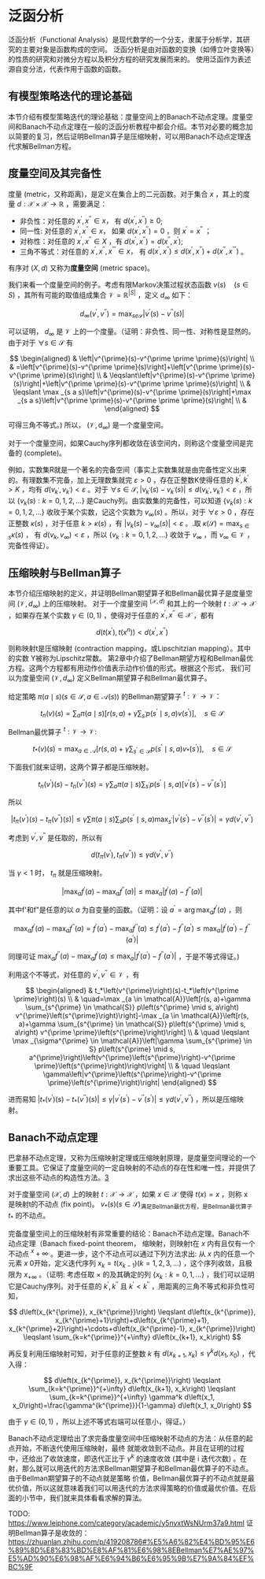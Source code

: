 

<!--
 * @version:
 * @Author:  StevenJokess（蔡舒起） https://github.com/StevenJokess
 * @Date: 2023-04-09 20:45:12
 * @LastEditors:  StevenJokess（蔡舒起） https://github.com/StevenJokess
 * @LastEditTime: 2023-09-20 11:18:19
 * @Description:
 * @Help me: make friends by a867907127@gmail.com and help me get some “foreign” things or service I need in life; 如有帮助，请赞助，失业3年了。![支付宝收款码](https://github.com/StevenJokess/d2rl/blob/master/img/%E6%94%B6.jpg)
 * @TODO::
 * @Reference:
-->
# 泛函分析

泛函分析（Functional Analysis）是现代数学的一个分支，隶属于分析学，其研究的主要对象是函数构成的空间。 泛函分析是由对函数的变换（如傅立叶变换等）的性质的研究和对微分方程以及积分方程的研究发展而来的。 使用泛函作为表述源自变分法，代表作用于函数的函数。

## 有模型策略迭代的理论基础

本节介绍有模型策略迭代的理论基础：度量空间上的Banach不动点定理。度量空间和Banach不动点定理在一般的泛函分析教程中都会介绍。本节对必要的概念加以简要的复习，然后证明Bellman算子是压缩映射，可以用Banach不动点定理迭代求解Bellman方程。

## 度量空间及其完备性

度量 (metric，又称距离)，是定义在集合上的二元函数。对于集合 $x$ ，其上的度量 $d: \mathcal{X} \times \mathcal{X} \rightarrow \mathbb{R}$ ，需要满足：

- 非负性：对任意的 $x^{\prime}, x^{\prime \prime} \in x ，$ 有 $d\left(x^{\prime}, x^{\prime \prime}\right) \geq 0$;
- 同一性: 对任意的 $x^{\prime}, x^{\prime \prime} \in x ，$ 如果 $d\left(x^{\prime}, x^{\prime \prime}\right)=0$ ，则 $x^{\prime}=x^{\prime \prime}$ ；
- 对称性：对任意的 $x^{\prime}, x^{\prime \prime} \in X$ ，有 $d\left(x^{\prime}, x^{\prime \prime}\right)=d\left(x^{\prime \prime}, x^{\prime}\right)$;
- 三角不等式：对任意的 $x^{\prime}, x^{\prime \prime}, x^{\prime \prime \prime} \in x ，$ 有 $d\left(x^{\prime}, x^{\prime \prime}\right) \leq d\left(x^{\prime}, x^{\prime \prime}\right)+d\left(x^{\prime \prime}, x^{\prime \prime \prime}\right)$ 。

有序对 $(X, d)$ 又称为**度量空间** (metric space)。

我们来看一个度量空间的例子。考虑有限Markov决策过程状态函数 $v(s) \quad(s \in S)$ ，其所有可能的取值组成集合 $\mathcal{V}
=\mathbb{R}^{|S|}$ ，定义 $d_{\infty}$ 如下：

$$
d_{\infty}\left(v^{\prime}, v^{\prime \prime}\right)=\max _{s e \mathcal{S}}\left|v^{\prime}(s)-v^{\prime \prime}(s)\right|
$$

可以证明， $d_{\infty}$ 是 $\mathcal{V}$ 上的一个度量。（证明：非负性、同一性、对称性是显然的。由于对于 $\forall s \in \mathcal{S}$ 有

$$
\begin{aligned}
& \left|v^{\prime}(s)-v^{\prime \prime \prime}(s)\right| \\
& =\left[v^{\prime}(s)-v^{\prime \prime}(s)\right]+\left[v^{\prime \prime}(s)-v^{\prime \prime}(s)\right] \\
& \leqslant\left|v^{\prime}(s)-v^{\prime \prime}(s)\right|+\left|v^{\prime \prime}(s)-v^{\prime \prime \prime}(s)\right| \\
& \leqslant \max _{s a s}\left|v^{\prime}(s)-v^{\prime \prime}(s)\right|+\max _{s a s}\left|v^{\prime \prime}(s)-v^{\prime \prime \prime}(s)\right| \\
&
\end{aligned}
$$

可得三角不等式。) 所以， $\left(\mathcal{V}, \mathrm{d}_{\infty}\right)$ 是一个度量空间。

对于一个度量空间，如果Cauchy序列都收敛在该空间内，则称这个度量空间是完备的 (complete)。

例如，实数集R就是一个著名的完备空间（事实上实数集就是由完备性定义出来的。有理数集不完备，加上无理数集就完 $\varepsilon>0$ ，存在正整数K使得任意的 $k^{\prime}, k^{\prime}>K$ ，均有 $d\left(v_{k^{\prime}}, v_{k^{\prime}}\right)<\varepsilon$ 。对于 $\forall s \in \mathcal{S},\left|v_{k^{\prime}}(s)-v_{k^{\prime}}(s)\right| \leqslant d\left(v_{k^{\prime}}, v_{k^{\prime}}\right)<\varepsilon$ ，所以 $\left\{v_k(s): k=0,1,2, \ldots\right\}$ 是Cauchy列。由实数集的完备性，可以知道 $\left\{v_k(s): k=0,1,2, \ldots\right\}$ 收玫于某个实数，记这个实数为 $v_{\infty}(s)$ 。所以，对于 $\forall \varepsilon>0$ ，存在正整数 $\kappa(s)$ ，对于任意 $k>\kappa(s)$ ，有 $\left|v_k(s)-v_{\infty}(s)\right|<\varepsilon$ 。.取 $\kappa(\mathcal{S})=\max _{s \in s} \kappa(s)$ ， 有 $d\left(v_k, v_{\infty}\right)<\varepsilon$ ，所以 $\left\{v_k: k=0,1,2, \ldots\right\}$ 收敛于 $v_{\infty}$ ，而 $v_{\infty} \in \mathcal{V}$ ，完备性得证）。

## 压缩映射与Bellman算子

本节介绍压缩映射的定义，并证明Bellman期望算子和Bellman最优算子是度量空间 $\left(\mathcal{V}, d_{\infty}\right)$ 上的压缩映射。 对于一个度量空间 ${ }^{(\mathcal{X}, d)}$ 和其上的一个映射 $t: \mathcal{X} \rightarrow \mathcal{X}$ ，如果存在某个实数 $\gamma \in(0,1)$ ，使得对于任意的 $x^{\prime}, x^{\prime \prime} \in \mathcal{X}$ ，都有

$$
d\left(t\left(x^{\prime}\right), t\left(x^n\right)\right)<d\left(x^{\prime}, x^{\prime \prime}\right)
$$

则称映射t是压缩映射 (contraction mapping，或Lipschitzian mapping）。其中的实数 Y被称为Lipschitz常数。 第2章中介绍了Bellman期望方程和Bellman最优方程。这两个方程都有用动作价值表示动作价值的形式。根据这个形式， 我们可以为度量空间 $\left(\mathcal{V}, d_{\infty}\right)$ 定义Bellman期望算子和Bellman最优算子。

给定策略 $\pi(a \mid s)(s \in \mathcal{S}, a \in \mathcal{A}(s))$ 的Bellman期望算子 ${ }^t: \mathcal{V} \rightarrow \mathcal{V} ：$

$$
t_n(v)(s)=\sum_a \pi(a \mid s)\left[r(s, a)+\gamma \sum_{s^{\prime}} p\left(s^{\prime} \mid s, a\right) v\left(s^{\prime}\right)\right], \quad s \in \mathcal{S}
$$

Bellman最优算子 ${ }^t: \mathcal{V} \rightarrow \mathcal{V}:$

$$
t_*(v)(s)=\max _{a \in \mathcal{A}}\left[r(s, a)+\gamma \sum_{s^{\prime} \in \mathcal{S}} p\left(s^{\prime} \mid s, a\right) v_*\left(s^{\prime}\right)\right], \quad s \in \mathcal{S}
$$

下面我们就来证明，这两个算子都是压缩映射。

$$
t_n\left(v^{\prime}\right)(s)-t_n\left(v^{\prime \prime}\right)(s)=\gamma \sum_a \pi(a \mid s) \sum_{s^{\prime}} p\left(s^{\prime} \mid s, a\right)\left[v^{\prime}\left(s^{\prime}\right)-v^{\prime \prime}\left(s^{\prime}\right)\right]
$$

所以

$$
\left|t_\pi\left(v^{\prime}\right)(s)-t_\pi\left(v^{\prime \prime}\right)(s)\right| \leqslant \gamma \sum \pi(a \mid s) \sum_s p\left(s^{\prime} \mid s, a\right) \max _{s^{\prime}}\left|v^{\prime}\left(s^{\prime}\right)-v^{\prime \prime}\left(s^{\prime}\right)\right|=\gamma d\left(v^{\prime}, v^{\prime \prime}\right)
$$

考虑到 $v^{\prime}, v^{\prime \prime}$ 是任取的，所以有

$$
d\left(t_\pi\left(v^{\prime}\right), t_\pi\left(v^{\prime \prime}\right)\right) \leqslant \gamma d\left(v^{\prime}, v^{\prime \prime}\right)
$$

当 $\gamma<1$ 时， $t_\pi$ 就是压缩映射。

$$
\left|\max _a f^{\prime}(a)-\max _a f^{\prime \prime}(a)\right| \leqslant \max _a\left|f^{\prime}(a)-f^{\prime \prime}(a)\right|
$$

其中f'和f"是任意的以 $a$ 为自变量的函数。（证明：设 $a^{\prime}=\arg \max _a f^{\prime}(a)$ ，则

$$
\max _a f^{\prime}(a)-\max _a f^{\prime \prime}(a)=f^{\prime}\left(a^{\prime}\right)-\max _a f^{\prime \prime}(a) \leqslant f^{\prime}\left(a^{\prime}\right)-f^{\prime \prime}\left(a^{\prime}\right) \leqslant \max _a\left|f^{\prime}\left(a^{\prime}\right)-f^{\prime \prime}\left(a^{\prime}\right)\right|
$$

同理可证 $\max _a f^{\prime \prime}(a)-\max _a f^{\prime}(a) \leqslant \max _a\left|f^{\prime}\left(a^{\prime}\right)-f^{\prime \prime}\left(a^{\prime}\right)\right|$ ，于是不等式得证。)

利用这个不等式，对任意的 $v^{\prime}, v^{\prime \prime} \in \mathcal{V}$ ，有

$$
\begin{aligned}
& t_*\left(v^{\prime}\right)(s)-t_*\left(v^{\prime \prime}\right)(s) \\
& \quad=\max _{a \in \mathcal{A}}\left[r(s, a)+\gamma \sum_{s^{\prime} \in \mathcal{S}} p\left(s^{\prime} \mid s, a\right) v^{\prime}\left(s^{\prime}\right)\right]-\max _{a \in \mathcal{A}}\left[r(s, a)+\gamma \sum_{s^{\prime} \in \mathcal{S}} p\left(s^{\prime} \mid s, a\right) v^{\prime \prime}\left(s^{\prime}\right)\right] \\
& \quad \leqslant \max _{\sigma^{\prime} \in \mathcal{A}}\left|\gamma \sum_{s^{\prime} \in S} p\left(s^{\prime} \mid s, a^{\prime}\right)\left(v^{\prime}\left(s^{\prime}\right)-v^{\prime \prime}\left(s^{\prime}\right)\right)\right| \\
& \quad \leqslant \gamma\left|v^{\prime}\left(s^{\prime}\right)-v^{\prime \prime}\left(s^{\prime}\right)\right|
\end{aligned}
$$

进而易知 $\left|t_*\left(v^{\prime}\right)(s)-t_*\left(v^{\prime \prime}\right)(s)\right| \leqslant \gamma\left|v^{\prime}\left(s^{\prime}\right)-v^{\prime \prime}\left(s^{\prime}\right)\right| \leqslant \gamma d\left(v^{\prime}, v^{\prime \prime}\right)$ ，所以是压缩映射。

## Banach不动点定理

巴拿赫不动点定理，又称为压缩映射定理或压缩映射原理，是度量空间理论的一个重要工具。它保证了度量空间的一定自映射的不动点的存在性和唯一性，并提供了求出这些不动点的构造性方法。[3]

对于度量空间 $(\mathcal{X}, d)$ 上的映射 $t: \mathcal{X} \rightarrow \mathcal{X}$ ，如果 $x \in \mathcal{X}$ 使得 $t(x)=x$ ，则称 $\mathrm{x}$ 是映射t的不动点 (fix point)。 $v_*(s)(s \in \mathcal{S})_{\text {满足Bellman最优方程，是Bellman最优算子 }} t_*$ 的不动点。

完备度量空间上的压缩映射有非常重要的结论：Banach不动点定理。Banach不动点定理（Banach fixed-point theorem， 缩映射，则映射t在 $x$ 内有且仅有一个不动点 ${ }^x+\infty$ 。更进一步，这个不动点可以通过下列方法求出: 从 $x$ 内的任意一个元素 $x$ 0开始，定义迭代序列 $x_k=t\left(x_{k-1}\right)(k=1,2,3, \ldots)$ ，这个序列收敛，且极限为 $x_{+\infty}$ 。（证明: 考虑任取 $\times$ 的及其确定的列 $\left\{x_k: k=0,1, \ldots\right\}$ ，我们可以证明它是Cauchy序列。对于任意的 $k^{\prime}, k^{\prime \prime}$ 且 $k^{\prime}<k^{\prime \prime}$ ，用距离的三角不等式和非负性可知，

$$
d\left(x_{k^{\prime}}, x_{k^{\prime}}\right) \leqslant d\left(x_{k^{\prime}}, x_{k^{\prime}+1}\right)+d\left(x_{k^{\prime}+1}, x_{k^{\prime}+2}\right)+\cdots+d\left(x_{k^{\prime}-1}, x_{k^{\prime}}\right) \leqslant \sum_{k=k^{\prime}}^{+\infty} d\left(x_{k+1}, x_k\right)
$$

再反复利用压缩映射可知，对于任意的正整数 $k$ 有 $d\left(x_{k+1}, x_k\right) \leqslant \gamma^k d\left(x_1, x_0\right)$ ，代入得：

$$
d\left(x_{k^{\prime}}, x_{k^{\prime}}\right) \leqslant \sum_{k=k^{\prime}}^{+\infty} d\left(x_{k+1}, x_k\right) \leqslant \sum_{k=k^{\prime}}^{+\infty} \gamma^k d\left(x_1, x_0\right)=\frac{\gamma^{k^{\prime}}}{1-\gamma} d\left(x_1, x_0\right)
$$

由于 $\gamma \in(0,1)$ ，所以上述不等式右端可以任意小，得证。）

Banach不动点定理给出了求完备度量空间中压缩映射不动点的方法：从任意的起点开始，不断迭代使用压缩映射，最终 就能收敛到不动点。并且在证明的过程中，还给出了收敛速度，即迭代正比于 $\gamma^k$ 的速度收敛 (其中是 $\mathrm{i}$ 迭代次数) 。在射，那么就可以用迭代的方法求Bellman期望算子和Bellman最优算子的不动点。由于Bellman期望算子的不动点就是策略 价值，Bellman最优算子的不动点就是最优价值，所以这就意味着我们可以用迭代的方法求得策略的价值或最优价值。在后面的小节中，我们就来具体看看求解的算法。



[1]: https://baike.baidu.com/item/%E6%B3%9B%E5%87%BD%E5%88%86%E6%9E%90/4151#:~:text=%E6%B3%9B%E5%87%BD%E5%88%86%E6%9E%90%EF%BC%88Functional%20Analysis,%E4%BD%9C%E7%94%A8%E4%BA%8E%E5%87%BD%E6%95%B0%E7%9A%84%E5%87%BD%E6%95%B0%E3%80%82
[2]: https://developer.aliyun.com/article/726187?spm=a2c6h.12873639.article-detail.5.20c06a2ewJKXn1#slide-4
[3]: https://zh.wikipedia.org/zh-cn/%E5%B7%B4%E6%8B%BF%E8%B5%AB%E4%B8%8D%E5%8A%A8%E7%82%B9%E5%AE%9A%E7%90%86
[4]: https://cread.jd.com/read/startRead.action?bookId=30513215&readType=1

TODO: https://www.leiphone.com/category/academic/y5nyxtWsNUrm37a9.html
证明Bellman算子是收敛的：https://zhuanlan.zhihu.com/p/419208786#%E5%A6%82%E4%BD%95%E6%89%8D%E8%83%BD%E8%AF%81%E6%98%8EBellman%E7%AE%97%E5%AD%90%E6%98%AF%E6%94%B6%E6%95%9B%E7%9A%84%EF%BC%9F
